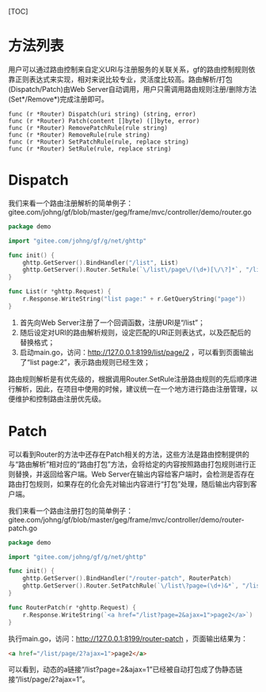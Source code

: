 
[TOC]

# 方法列表
用户可以通过路由控制来自定义URI与注册服务的关联关系，gf的路由控制规则依靠正则表达式来实现，相对来说比较专业，灵活度比较高。路由解析/打包(Dispatch/Patch)由Web Server自动调用，用户只需调用路由规则注册/删除方法(Set*/Remove*)完成注册即可。

    func (r *Router) Dispatch(uri string) (string, error)
    func (r *Router) Patch(content []byte) ([]byte, error)
    func (r *Router) RemovePatchRule(rule string)
    func (r *Router) RemoveRule(rule string)
    func (r *Router) SetPatchRule(rule, replace string)
    func (r *Router) SetRule(rule, replace string)

# Dispatch
我们来看一个路由注册解析的简单例子：
gitee.com/johng/gf/blob/master/geg/frame/mvc/controller/demo/router.go
```go
package demo

import "gitee.com/johng/gf/g/net/ghttp"

func init() {
    ghttp.GetServer().BindHandler("/list", List)
    ghttp.GetServer().Router.SetRule(`\/list\/page\/(\d+)[\/\?]*`, "/list?page=$1&")
}

func List(r *ghttp.Request) {
    r.Response.WriteString("list page:" + r.GetQueryString("page"))
}
```
1. 首先向Web Server注册了一个回调函数，注册URI是“/list”；
2. 随后设定对URI的路由解析规则，设定匹配的URI正则表达式，以及匹配后的替换格式；
3. 启动main.go，访问：http://127.0.0.1:8199/list/page/2 ，可以看到页面输出了“list page:2”，表示路由规则已经生效；

路由规则解析是有优先级的，根据调用Router.SetRule注册路由规则的先后顺序进行解析，因此，在项目中使用的时候，建议统一在一个地方进行路由注册管理，以便维护和控制路由注册优先级。

# Patch

可以看到Router的方法中还存在Patch相关的方法，这些方法是路由控制提供的与“路由解析”相对应的“路由打包”方法，会将给定的内容按照路由打包规则进行正则替换，并返回给客户端。Web Server在输出内容给客户端时，会检测是否存在路由打包规则，如果存在的化会先对输出内容进行“打包”处理，随后输出内容到客户端。

我们来看一个路由注册打包的简单例子：
gitee.com/johng/gf/blob/master/geg/frame/mvc/controller/demo/router-patch.go
```go
package demo

import "gitee.com/johng/gf/g/net/ghttp"

func init() {
    ghttp.GetServer().BindHandler("/router-patch", RouterPatch)
    ghttp.GetServer().Router.SetPatchRule(`\/list\?page=(\d+)&*`, "/list/page/$1?")
}

func RouterPatch(r *ghttp.Request) {
    r.Response.WriteString(`<a href="/list?page=2&ajax=1">page2</a>`)
}
```

执行main.go，访问：http://127.0.0.1:8199/router-patch ，页面输出结果为：
```html
<a href="/list/page/2?ajax=1">page2</a>
```

可以看到，动态的a链接“/list?page=2&ajax=1”已经被自动打包成了伪静态链接“/list/page/2?ajax=1”。


